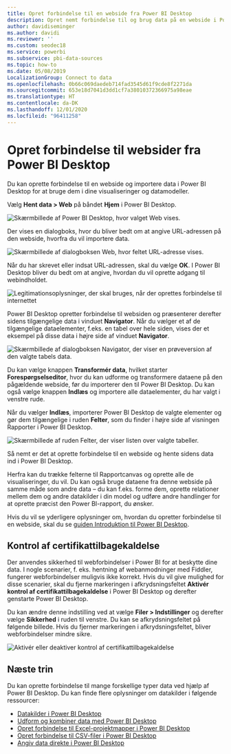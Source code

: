 ```yaml
---
title: Opret forbindelse til en webside fra Power BI Desktop
description: Opret nemt forbindelse til og brug data på en webside i Power BI Desktop
author: davidiseminger
ms.author: davidi
ms.reviewer: ''
ms.custom: seodec18
ms.service: powerbi
ms.subservice: pbi-data-sources
ms.topic: how-to
ms.date: 05/08/2019
LocalizationGroup: Connect to data
ms.openlocfilehash: 0b66c069daedeb714fad3545d61f9cde8f2271da
ms.sourcegitcommit: 653e18d7041d3dd1cf7a38010372366975a98eae
ms.translationtype: HT
ms.contentlocale: da-DK
ms.lasthandoff: 12/01/2020
ms.locfileid: "96411258"
---
```

# <a name="connect-to-webpages-from-power-bi-desktop"></a>Opret forbindelse til websider fra Power BI Desktop

Du kan oprette forbindelse til en webside og importere data i Power BI Desktop for at bruge dem i dine visualiseringer og datamodeller.

Vælg **Hent data > Web** på båndet **Hjem** i Power BI Desktop.

![Skærmbillede af Power BI Desktop, hvor valget Web vises.](media/desktop-connect-to-web/connect-to-web-01.png)

Der vises en dialogboks, hvor du bliver bedt om at angive URL-adressen på den webside, hvorfra du vil importere data.

![Skærmbillede af dialogboksen Web, hvor feltet URL-adresse vises.](media/desktop-connect-to-web/connect-to-web-02.png)

Når du har skrevet eller indsat URL-adressen, skal du vælge **OK**. I Power BI Desktop bliver du bedt om at angive, hvordan du vil oprette adgang til webindholdet.

![Legitimationsoplysninger, der skal bruges, når der oprettes forbindelse til internettet](media/desktop-connect-to-web/connect-to-web-03.png)

Power BI Desktop opretter forbindelse til websiden og præsenterer derefter sidens tilgængelige data i vinduet **Navigator**. Når du vælger et af de tilgængelige dataelementer, f.eks. en tabel over hele siden, vises der et eksempel på disse data i højre side af vinduet **Navigator**.

![Skærmbillede af dialogboksen Navigator, der viser en prøveversion af den valgte tabels data.](media/desktop-connect-to-web/connect-to-web-04.png)

Du kan vælge knappen **Transformér data**, hvilket starter **Forespørgselseditor**, hvor du kan udforme og transformere dataene på den pågældende webside, før du importerer den til Power BI Desktop. Du kan også vælge knappen **Indlæs** og importere alle dataelementer, du har valgt i venstre rude.

Når du vælger **Indlæs**, importerer Power BI Desktop de valgte elementer og gør dem tilgængelige i ruden **Felter**, som du finder i højre side af visningen Rapporter i Power BI Desktop.

![Skærmbillede af ruden Felter, der viser listen over valgte tabeller.](media/desktop-connect-to-web/connect-to-web-05.png)

Så nemt er det at oprette forbindelse til en webside og hente sidens data ind i Power BI Desktop.

Herfra kan du trække felterne til Rapportcanvas og oprette alle de visualiseringer, du vil. Du kan også bruge dataene fra denne webside på samme måde som andre data – du kan f.eks. forme dem, oprette relationer mellem dem og andre datakilder i din model og udføre andre handlinger for at oprette præcist den Power BI-rapport, du ønsker.

Hvis du vil se yderligere oplysninger om, hvordan du opretter forbindelse til en webside, skal du se [guiden Introduktion til Power BI Desktop](../fundamentals/desktop-getting-started.md).

## <a name="certificate-revocation-check"></a>Kontrol af certifikattilbagekaldelse

Der anvendes sikkerhed til webforbindelser i Power BI for at beskytte dine data. I nogle scenarier, f. eks. hentning af webanmodninger med Fiddler, fungerer webforbindelser muligvis ikke korrekt. Hvis du vil give mulighed for disse scenarier, skal du fjerne markeringen i afkrydsningsfeltet **Aktivér kontrol af certifikattilbagekaldelse** i Power BI Desktop og derefter genstarte Power BI Desktop. 

Du kan ændre denne indstilling ved at vælge **Filer > Indstillinger** og derefter vælge **Sikkerhed** i ruden til venstre. Du kan se afkrydsningsfeltet på følgende billede. Hvis du fjerner markeringen i afkrydsningsfeltet, bliver webforbindelser mindre sikre. 

![Aktivér eller deaktiver kontrol af certifikattilbagekaldelse](media/desktop-connect-to-web/connect-to-web-06.png)


## <a name="next-steps"></a>Næste trin
Du kan oprette forbindelse til mange forskellige typer data ved hjælp af Power BI Desktop. Du kan finde flere oplysninger om datakilder i følgende ressourcer:

* [Datakilder i Power BI Desktop](desktop-data-sources.md)
* [Udform og kombiner data med Power BI Desktop](desktop-shape-and-combine-data.md)
* [Opret forbindelse til Excel-projektmapper i Power BI Desktop](desktop-connect-excel.md)   
* [Opret forbindelse til CSV-filer i Power BI Desktop](desktop-connect-csv.md)   
* [Angiv data direkte i Power BI Desktop](desktop-enter-data-directly-into-desktop.md)   
